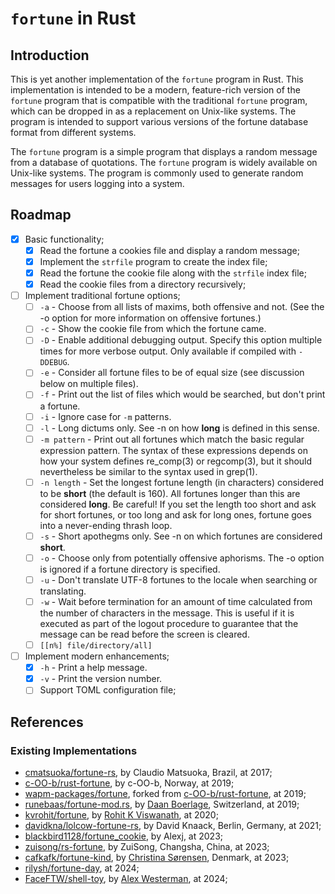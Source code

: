 

# `fortune` in Rust

## Introduction

This is yet another implementation of the `fortune` program in Rust. This implementation is intended to be a modern, feature-rich version of the `fortune` program that is compatible with the traditional `fortune` program, which can be dropped in as a replacement on Unix-like systems. The program is intended to support various versions of the fortune database format from different systems.

The `fortune` program is a simple program that displays a random message from a database of quotations. The `fortune` program is widely available on Unix-like systems. The program is commonly used to generate random messages for users logging into a system.

## Roadmap

- [x] Basic functionality;
  - [x] Read the fortune a cookies file and display a random message;
  - [x] Implement the `strfile` program to create the index file;
  - [x] Read the fortune the cookie file along with the `strfile` index file;
  - [x] Read the cookie files from a directory recursively;
- [ ] Implement traditional fortune options;
  - [ ] `-a` - Choose from all lists of maxims, both offensive and not.  (See the -o option for more information on offensive fortunes.)
  - [ ] `-c` - Show the cookie file from which the fortune came.
  - [ ] `-D` - Enable additional debugging output.  Specify this option multiple times for more verbose output.  Only available if compiled with `-DDEBUG`.
  - [ ] `-e` - Consider all fortune files to be of equal size (see discussion below on multiple files).
  - [ ] `-f` - Print out the list of files which would be searched, but don't print a fortune.
  - [ ] `-i` - Ignore case for `-m` patterns.
  - [ ] `-l` - Long dictums only.  See -n on how **long** is defined in this sense.
  - [ ] `-m pattern` - Print out all fortunes which match the basic regular expression pattern.  The syntax of these expressions depends  on  how your system defines re_comp(3) or regcomp(3), but it should nevertheless be similar to the syntax used in grep(1).
  - [ ] `-n length` - Set the longest fortune length (in characters) considered to be **short** (the default is 160).  All fortunes longer  than this  are  considered  **long**.  Be careful!  If you set the length too short and ask for short fortunes, or too long and ask for long ones, fortune goes into a never-ending thrash loop.
  - [ ] `-s` - Short apothegms only.  See -n on which fortunes are considered **short**.
  - [ ] `-o` - Choose only from potentially offensive aphorisms.  The -o option is ignored if a fortune directory is specified.
  - [ ] `-u` - Don't translate UTF-8 fortunes to the locale when searching or translating.
  - [ ] `-w` - Wait  before termination for an amount of time calculated from the number of characters in the message.  This is useful if it is executed as part of the logout procedure to guarantee that the message can be read before the screen is cleared.
  - [ ] `[[n%] file/directory/all]`
- [ ] Implement modern enhancements;
  - [x] `-h` - Print a help message.
  - [x] `-v` - Print the version number.
  - [ ] Support TOML configuration file;

## References

### Existing Implementations

- [cmatsuoka/fortune-rs](https://github.com/cmatsuoka/fortune-rs), by Claudio Matsuoka, Brazil, at 2017;
- [c-OO-b/rust-fortune](https://github.com/c-OO-b/rust-fortune), by c-OO-b, Norway, at 2019;
- [wapm-packages/fortune](https://wapm.io/package/fortune), forked from [c-OO-b/rust-fortune](https://github.com/c-OO-b/rust-fortune), at 2019;
- [runebaas/fortune-mod.rs](https://github.com/runebaas/fortune-mod.rs), by [Daan Boerlage](https://boerlage.me), Switzerland, at 2019;
- [kvrohit/fortune](https://github.com/kvrohit/fortune), by [Rohit K Viswanath](https://kvrohit.dev/), at 2020;
- [davidkna/lolcow-fortune-rs](https://github.com/davidkna/lolcow-fortune-rs.git), by David Knaack, Berlin, Germany, at 2021;
- [blackbird1128/fortune_cookie](https://github.com/blackbird1128/fortune_cookie.rs.git), by Alexj, at 2023;
- [zuisong/rs-fortune](https://github.com/zuisong/rs-fortune), by ZuiSong, Changsha, China, at 2023;
- [cafkafk/fortune-kind](https://github.com/cafkafk/fortune-kind), by [Christina Sørensen](https://www.linkedin.com/in/cafkafk/), Denmark, at 2023;
- [rilysh/fortune-day](https://github.com/rilysh/fortune-day.git), at 2024;
- [FaceFTW/shell-toy](https://github.com/FaceFTW/shell-toy.git), by [Alex Westerman](http://faceftw.dev/), at 2024;
